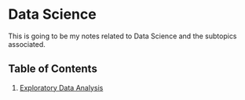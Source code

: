 # Data Science

This is going to be my notes related to Data Science and the subtopics associated.

## Table of Contents

1. [Exploratory Data Analysis](./EDA.md)
